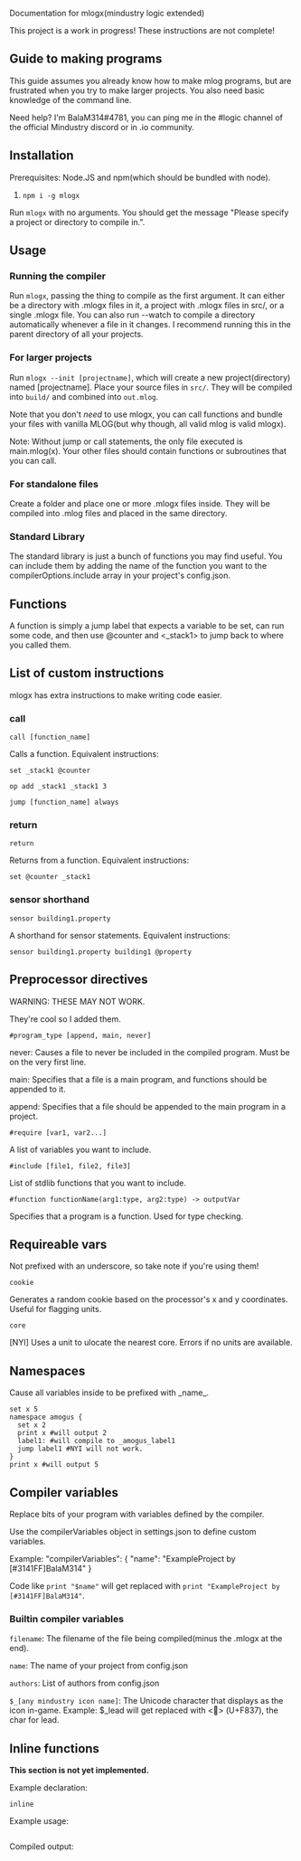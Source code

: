 Documentation for mlogx(mindustry logic extended)

This project is a work in progress! These instructions are not complete!

## Guide to making programs
This guide assumes you already know how to make mlog programs, but are frustrated when you try to make larger projects. You also need basic knowledge of the command line.

Need help? I'm BalaM314#4781, you can ping me in the #logic channel of the official Mindustry discord or in .io community.

## Installation
Prerequisites: Node.JS and npm(which should be bundled with node).

1. `npm i -g mlogx`

Run `mlogx` with no arguments. You should get the message "Please specify a project or directory to compile in.".

## Usage

### Running the compiler

Run `mlogx`, passing the thing to compile as the first argument. It can either be a directory with .mlogx files in it, a project with .mlogx files in src/, or a single .mlogx file.
You can also run --watch to compile a directory automatically whenever a file in it changes. I recommend running this in the parent directory of all your projects.

### For larger projects
Run `mlogx --init [projectname]`, which will create a new project(directory) named \[projectname].
Place your source files in `src/`. They will be compiled into `build/` and combined into `out.mlog`.

Note that you don't *need* to use mlogx, you can call functions and bundle your files with vanilla MLOG(but why though, all valid mlog is valid mlogx).

Note: Without jump or call statements, the only file executed is main.mlog(x). Your other files should contain functions or subroutines that you can call.

### For standalone files
Create a folder and place one or more .mlogx files inside. They will be compiled into .mlog files and placed in the same directory.

### Standard Library
The standard library is just a bunch of functions you may find useful. You can include them by adding the name of the function you want to the compilerOptions.include array in your project's config.json.

## Functions

A function is simply a jump label that expects a variable to be set, can run some code, and then use @counter and <\_stack1> to jump back to where you called them.

## List of custom instructions

mlogx has extra instructions to make writing code easier.

### call

`call [function_name]`

Calls a function. Equivalent instructions:

`set _stack1 @counter`

`op add _stack1 _stack1 3`

`jump [function_name] always`

### return

`return`

Returns from a function. Equivalent instructions:

`set @counter _stack1`

### sensor shorthand

`sensor building1.property`

A shorthand for sensor statements. Equivalent instructions:

`sensor building1.property building1 @property`

## Preprocessor directives

WARNING: THESE MAY NOT WORK.

They're cool so I added them.

`#program_type [append, main, never]`

never: Causes a file to never be included in the compiled program. Must be on the very first line.

main: Specifies that a file is a main program, and functions should be appended to it.

append: Specifies that a file should be appended to the main program in a project.

`#require [var1, var2...]`

A list of variables you want to include.

`#include [file1, file2, file3]`

List of stdlib functions that you want to include.

`#function functionName(arg1:type, arg2:type) -> outputVar`

Specifies that a program is a function. Used for type checking.
## Requireable vars
Not prefixed with an underscore, so take note if you're using them!

`cookie`

Generates a random cookie based on the processor's x and y coordinates. Useful for flagging units.

`core`

[NYI] Uses a unit to ulocate the nearest core. Errors if no units are available.

## Namespaces

Cause all variables inside to be prefixed with \_name_.

```mlogx
set x 5
namespace amogus {
  set x 2
  print x #will output 2
  label1: #will compile to _amogus_label1
  jump label1 #NYI will not work.
}
print x #will output 5
```

## Compiler variables
Replace bits of your program with variables defined by the compiler.

Use the compilerVariables object in settings.json to define custom variables.

Example:
"compilerVariables": {
	"name": "ExampleProject by [#3141FF]BalaM314"
}

Code like `print "$name"` will get replaced with `print "ExampleProject by [#3141FF]BalaM314"`.

### Builtin compiler variables

`filename`: The filename of the file being compiled(minus the .mlogx at the end).

`name`: The name of your project from config.json

`authors`: List of authors from config.json

`$_[any mindustry icon name]`: The Unicode character that displays as the icon in-game. Example: $\_lead will get replaced with <> (U+F837), the char for lead.

## Inline functions
**This section is not yet implemented.**

Example declaration:
```
inline 
```
Example usage:
```

```
Compiled output:
```

```
